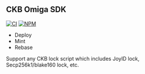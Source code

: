 ## CKB Omiga SDK

[![CI](https://github.com/duanyytop/ckb-omiga/actions/workflows/build.yml/badge.svg?branch=develop)](https://github.com/duanyytop/ckb-omiga/actions)
[![NPM](https://img.shields.io/npm/v/ckb-omiga/latest.svg)](https://www.npmjs.com/package/ckb-omiga)

- Deploy
- Mint
- Rebase

Support any CKB lock script which includes JoyID lock, Secp256k1/blake160 lock, etc.
